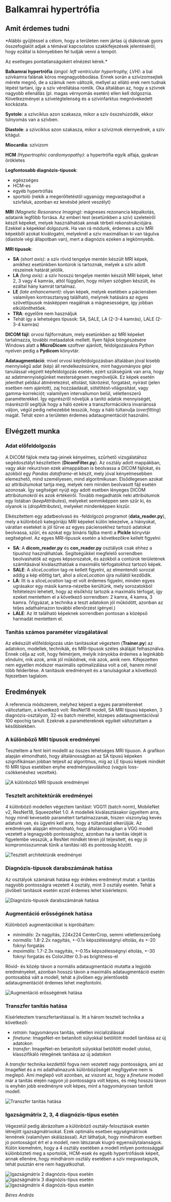 # Balkamrai hypertrófia
## Amit érdemes tudni
*Alábbi gyűjtéssel a célom, hogy a területen nem jártas új diákoknak gyors összefoglalót adjak a témával kapcsolatos szakkifejezések jelentéséről, hogy ezáltal is könnyebben fel tudják venni a tempót.

Az esetleges pontatlanságokért elnézést kérek.*

**Balkamrai hypertrófia** *(angol: left ventricular hypertrophy, LVH)*: a bal szívkamra falának kóros megnagyobbodása. Ennek során a szívizomsejtek mérete megnő, de a számuk nem változik, mellyel az ellátó erek nem tudnak lépést tartani, így a szív vérellátása romlik. Oka általában az, hogy a szívnek nagyobb ellenállás (pl. magas vérnyomás esetén) ellen kell dolgoznia. Következményei a szívelégtelenség és a szívinfarktus megnövekedett kockázata.

**Systole**: a szívciklus azon szakasza, mikor a szív összehúzódik, ekkor túlnyomás van a szívben.

**Diastole**: a szívciklus azon szakasza, mikor a szívizmok elernyednek, a szív kitágul.

**Miocardia**: szívizom

**HCM** *(Hypertrophic cardiomyopathy)*: a hypertrófia egyik alfaja, gyakran örökletes

**Legfontosabb diagnózis-típusok**:
- egészséges
- HCM-es
- egyéb hypertrófiás
- sportoló (nekik a megerőltetéstől ugyanúgy megvastagodhat a szívfaluk, azonban ez kevésbé jelent veszélyt)

**MRI** *(Magnetic Resonance Imaging)*: mágneses rezonancia képalkotás, adataink legfőbb forrása. Az emberi test (esetünkben a szív) szeleteiről készít képeket, melyek használhatóak annak térbeli rekonstrukciójára. Ezekkel a képekkel dolgozunk. Ha van rá módunk, érdemes a szív MRI képekből azokat kiválogatni, melyeknél a szív maximálisan ki van tágulva (diastole végi állapotban van), mert a diagnózis ezeken a legkönnyebb.

**MRI típusok**:
- **SA** *(short axis)*: a szív rövid tengelye mentén készült MRI képek, amikhez esetünkben kontúrok is tartoznak, melyek a szív adott részeinek határát jelölik.
- **LA** *(long axis)*: a szív hosszú tengelye mentén készült MRI képek, lehet 2, 3 vagy 4 kamrás, attól függően, hogy milyen szögben készült, és ezáltal hány kamrát tartalmaz.
- **LE** *(late enhancement)*: olyan képek, melyek esetében a páciensben valamilyen kontrasztanyag található, melynek hatására az egyes szövettípusok másképpen reagálnak a mágnesességre, így jobban elkülöníthetőek.
- **TRA**: egyelőre nem használjuk
- Tehát így a lehetséges típusok: SA, SALE, LA (2-3-4 kamrás), LALE (2-3-4 kamrás)

**DICOM fájl**: orvosi fájlformátum, mely esetünkben az MRI képeket tartalmazza, további metaadatok mellett. Ilyen fájlok böngészésére Windows alatt a **MicroDicom** szoftver ajánlott, feldolgozásukra Python nyelven pedig a **Pydicom** könyvtár.

**Adataugmentáció**: mivel orvosi képfeldolgozásban általában jóval kisebb mennyiségű adat (kép) áll rendelkezésünkre, mint hagyományos gépi tanulással végzett képfeldolgozás esetén, ezért szükségünk van arra, hogy az adatmennyiségünket mesterségesen megnöveljük. Ez képek esetén jelenthet például átméretezést, eltolást, tükrözést, forgatást, nyírást (jelen esetben nem ajánlott), zaj hozzáadását, sötétítést-világosítást, vagy gamma-korrekciót; valamilyen intervallumon belül, véletlenszerű paraméterekkel. Így egyrészről növeljük a tanító adatok mennyiségét, másrészről segítjük hogy a háló ezekre a transzformációkra invariánssá váljon, végül pedig nehezebbé tesszük, hogy a háló túltanulja (*overfitting*) magát. Tehát ezen a területen érdemes adataugmentációt használni.

## Elvégzett munka
### Adat előfeldolgozás
A DICOM fájlok meta tag-jeinek kényelmes, szűrhető vizsgálatához segédosztályt készítettem (**DicomFilter.py**). Az osztály adott mappákban, vagy akár rekurzívan ezek almappáiban is beolvassa a DICOM fájlokat, és azokból egy *Pandas dataframe*-et készít, mely jóval kényelmesebben elemezhető, mind személyesen, mind algoritmikusan. Elsődlegesen azokat az attribútumokat tartja meg, melyek nem minden beolvasott fájl esetén azonosak. Így segítséget nyújt egy adott esetben lényeges DICOM attribútumokról és azok értékeiről. Tovább megadhatók neki attribútumok egy listában (*keepAttributes*), melyeket semmiképpen sem szűr ki, és olyanok is (*dropAttributes*), melyeket mindenképpen kiszűr.

Elkészítettem egy adatbeolvasó és -feldolgozó programot (**data_reader.py**), mely a különböző kategóriájú MRI képeket külön lekezelve, a hiányokat, váratlan eseteket is jól tűrve az egyes páciensekhez tartozó adatokat beolvassa, szűri, és azokat egy bináris fájlba menti a **Pickle** könyvtár segítségével. Az egyes MRI-típusok esetén a következőkre kellett figyelni:
- **SA**: A **dicom_reader.py** és **con_reader.py** osztályok csak ehhez a típushoz használhatóak. Segítségükkel megfelelő sorrendben beolvashatók az egyes képsorozatok, és azokból a contúrok területének számításával kiválaszthatóak a maximális térfogatokhoz tartozó képek.
- **SALE**: A *sliceLocation* tag-re kellett figyelni, az elmentendő sorozat addig a kép előttig tart, ahol a *sliceLocation* újra nullától kezdődik.
- **LA**: Itt is a *sliceLocation* tag-et volt érdemes figyelni, minden egyes ugrásakor egy másik kamra-nézetbe kerültünk, mely sorozatokból feltételezni lehetett, hogy az elsőkhöz tartozik a maximális térfogat, így ezeket mentettem el a következő sorrendben: 2 kamra, 4 kamra, 3 kamra. (Vigyázat, a technika a teszt adatokon jól működött, azonban az teljes adathalmazon további ellenőrzést igényel.)
- **LALE**: Az itt található képeknek sorrendben pontosan a középső harmadát mentettem el.

### Tanítás számos paraméter vizsgálatával
Az elkészült előfeldolgozás után tanításokat végeztem (**Trainer.py**) az adatokon, modellek, technikák, és MRI-típusok széles skáláját felhasználva. Ennek célja az volt, hogy felmérjem, melyik irányokba érdemes a leginkább elindulni, mik azok, amik jól működnek, mik azok, amik nem. Kifejezetten nem egyetlen módszer maximális optimalizálása volt a cél, hanem minél több felderítése. A tanítások eredményeit és a tanulságokat a következő fejezetben taglalom.

## Eredmények
A referencia módszerem, melyhez képest a egyes paramétereket változtattam, a következő volt:
ResNet18 modell, SA MRI típusú képeken, 3 diagnózis-osztályon, 32-es batch mérettel, közepes adataugmentációval 100 epochig tanult. Ezeknek a paramétereknek egyikét változtattam a későbbiekben.

### A különböző MRI típusok eredményei
Teszteltem a fent leírt modellt az összes lehetséges MRI típuson. A grafikon alapján elmondható, hogy általánosságban az SA típusú képeken szignifikánsan jobban teljesít az algoritmus, míg az LE típusú képek mindkét fő MRI típus esetében enyhe eredményjavuláshoz (vagyis loss-csökkenéshez vezettek).

![A különböző MRI típusok eredményei](https://drive.google.com/uc?id=1J_I68Emaovwy_hPA4spbtwKia4eONsXK)

### Tesztelt architektúrák eredményei
4 különböző modellen végeztem tanítást: VGG11 (batch norm), MobileNet v2, ResNet18, SqueezeNet 1.0. A modellek kiválasztásakor ügyeltem arra, hogy minél kevesebb paramétert tartalmazzanak, hiszen viszonylag kevés adatunk van, és ügyelni kell arra, hogy a túltanítást elkerüljük. Az eredmények alapján elmondható, hogy általánosságban a VGG modell vezetett a legnagyobb pontossághoz, azonban ha a tanítás idejét is figyelembe vesszük, a ResNet mindkét téren jól teljesített, és egy jó kompromisszumnak tűnik a tanítási idő és pontosság között.

![Tesztelt architektúrák eredményei](https://drive.google.com/uc?id=1PH1IXDVlzogiw6ux3fsFJiQrRe6SQdpR)

### Diagnózis-típusok darabszámának hatása
Az osztályok számának hatása egy érdekes eredményt mutat: a tanítás nagyobb pontosságra vezetett 4 osztály, mint 3 osztály esetén. Tehát a jövőbeli tanítások esetén ezzel érdemes lehet kísérletezni.

![Diagnózis-típusok darabszámának hatása](https://drive.google.com/uc?id=1rwVJWd8SELf58aX9uo-neXOUipA5niVD)

### Augmentáció erősségének hatása
Különböző augmentációkat is kipróbáltam:
- *minimális*: 2x nagyítás, 224x224 CenterCrop, semmi véletlenszerűség
- *normális*: 1.8-2.2x nagyítás, +-0.1x képszélességnyi eltolás, és +-20 foknyi forgatás
- *maximális*: 1.7-2.3x nagyítás, +-0.15x képszélességnyi eltolás, +-30 foknyi forgatás és ColorJitter 0.3-as brightness-el

Rövid- és közép távon a normális adataugmentáció mutatta a legjobb eredményeket, azonban hosszú távon a maximális adataugmentáció esetén pontosabbá vált a modell, tehát a jövőben egy jelentősebb adataugmentációt érdemes lehet megfontolni.

![Augmentáció erősségének hatása](https://drive.google.com/uc?id=1NX08cheZ7MQrIpaSaYflzWx03xZ3yA8F)

### Transzfer tanítás hatása
Kísérleteztem transzfertanítással is. Itt a három tesztelt technika a következő:
- *retrain*: hagyományos tanítás, véletlen inicializálással
- *finetune*: ImageNet-en betanított súlyokkal betöltött modell tanítása az új adatokon
- *transfer*: ImageNet-en betanított súlyokkal betöltött modell utolsó, klasszifikáló rétegének tanítása az új adatokon

A *transfer* technika kezdettől fogva nem vezetett nagy pontosságra, ami az ImageNet és a mi adathalmazunk különbözőségét megfigyelve nem is meglepő. Ami meglepő volt azonban, az viszont az, hogy a *finetune* modell már a tanítás elején nagyon jó pontosságra volt képes, és még hosszú távon is enyhén jobb eredményre volt képes, mint a hagyományosan tanított modell.

![Transzfer tanítás hatása](https://drive.google.com/uc?id=1S0lVBqgr3I_aTN2-XE7Xg9BdzVn-fd0Q)

### Igazságmátrix 2, 3, 4 diagnózis-típus esetén
Végezetül pedig ábrázoltam a különböző osztály-felosztások esetén létrejött igazságmátrixokat. Ezek optimális esetben egységmátrixok lennének (valamilyen skálázással). Azt láthatjuk, hogy mindhárom esetben jó pontosságot ért el a modell, nem látszanak kiugró egyensúlytalanságok. Külön kiemelném, hogy a 4 osztály esetében a modell milyen pontossággal különbözteti meg a sportolók, HCM-esek és egyéb hypertrófiások képeit, annak ellenére, hogy mindhárom osztály esetében a szív megvastagszik, tehát pusztán erre nem hagyatkozhat.

![Igazságmátrix 2 diagnózis-típus esetén](https://drive.google.com/uc?id=1qe7KHs09CTciAe9_BcAHO8X_6JCEm2jI)
![Igazságmátrix 3 diagnózis-típus esetén](https://drive.google.com/uc?id=17YijzBWUhsl7yXufsc2egqRe4XVTTSkI)
![Igazságmátrix 4 diagnózis-típus esetén](https://drive.google.com/uc?id=12JoJ7IEuWFYxznqRgAjjbMk7G54ZbVyc)


*Béres András*
